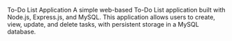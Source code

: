 To-Do List Application
A simple web-based To-Do List application built with Node.js, Express.js, and MySQL. This application allows users to create, view, update, and delete tasks, with persistent storage in a MySQL database.
